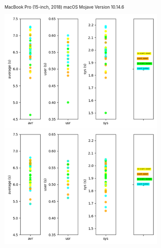 MacBook Pro (15-inch, 2018)
macOS Mojave Version 10.14.6

<img alt="1回実行" src="result01.png">

<img alt="10回実行" src="result10.png">
